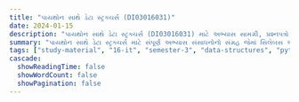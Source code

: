 ```yaml
---
title: "પાયથોન સાથે ડેટા સ્ટ્રક્ચર્સ (DI03016031)"
date: 2024-01-15
description: "પાયથોન સાથે ડેટા સ્ટ્રક્ચર્સ (DI03016031) માટે અભ્યાસ સામગ્રી, પ્રશ્નપત્રો અને ઉકેલો - ઇન્ફર્મેશન ટેકનોલોજી, સેમેસ્ટર 3"
summary: "પાયથોન સાથે ડેટા સ્ટ્રક્ચર્સ માટે સંપૂર્ણ અભ્યાસ સંસાધનોનો સંગ્રહ જેમાં સિલેબસ અને વિગતવાર કોર્સ સામગ્રીનો સમાવેશ થાય છે"
tags: ["study-material", "16-it", "semester-3", "data-structures", "python", "DI03016031"]
cascade:
  showReadingTime: false
  showWordCount: false
  showPagination: false
---
```

